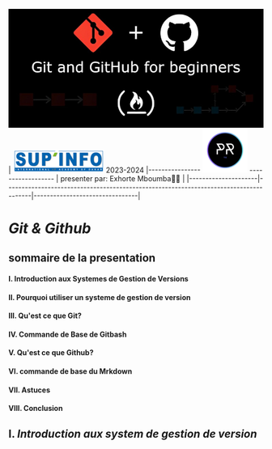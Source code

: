 ![imagit et github](https://github.com/exhorte/Git-Github/blob/main/image.png) 
  | ![sup'info](https://github.com/exhorte/Git-Github/blob/main/sup'info.png) 2023-2024 |---------------- ![PR124](https://github.com/exhorte/Git-Github/blob/main/pr124-removebg-preview%20(1).png) ------------------ | presenter par: Exhorte Mboumba👨‍💻 |
  |---------------------|--------------------------------------------------------------------------------------|--------------------------------|    
# *Git & Github*
## sommaire de la presentation
#### I. Introduction aux Systemes de Gestion de Versions <br/>
#### II. Pourquoi utiliser un systeme de gestion de version <br/>
#### III. Qu'est ce que Git? <br/>
#### IV. Commande de Base de Gitbash <br/>
#### V. Qu'est ce que Github? <br/>
#### VI. commande de base du Mrkdown <br/>
#### VII. Astuces <br/>
#### VIII. Conclusion <br/>

   ## I. *Introduction aux system de gestion de version*
